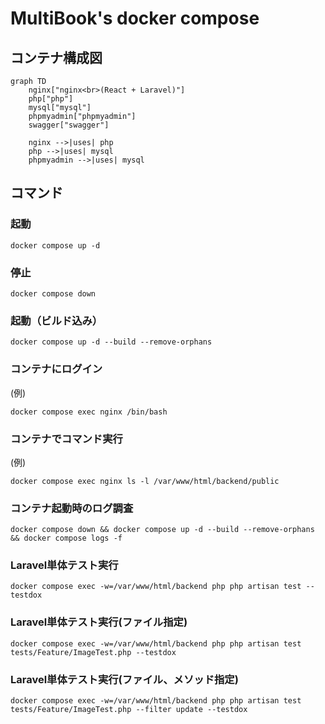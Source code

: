 # MultiBook's docker compose

## コンテナ構成図

```mermaid
graph TD
    nginx["nginx<br>(React + Laravel)"]
    php["php"]
    mysql["mysql"]
    phpmyadmin["phpmyadmin"]
    swagger["swagger"]

    nginx -->|uses| php
    php -->|uses| mysql
    phpmyadmin -->|uses| mysql
```

## コマンド
### 起動
```
docker compose up -d
```
### 停止
```
docker compose down
```
### 起動（ビルド込み）
```
docker compose up -d --build --remove-orphans
```
### コンテナにログイン
(例)
```
docker compose exec nginx /bin/bash
```
### コンテナでコマンド実行
(例)
```
docker compose exec nginx ls -l /var/www/html/backend/public
```
### コンテナ起動時のログ調査
```
docker compose down && docker compose up -d --build --remove-orphans && docker compose logs -f
```
### Laravel単体テスト実行
```
docker compose exec -w=/var/www/html/backend php php artisan test --testdox
```
### Laravel単体テスト実行(ファイル指定)
```
docker compose exec -w=/var/www/html/backend php php artisan test tests/Feature/ImageTest.php --testdox
```
### Laravel単体テスト実行(ファイル、メソッド指定)
```
docker compose exec -w=/var/www/html/backend php php artisan test tests/Feature/ImageTest.php --filter update --testdox
```